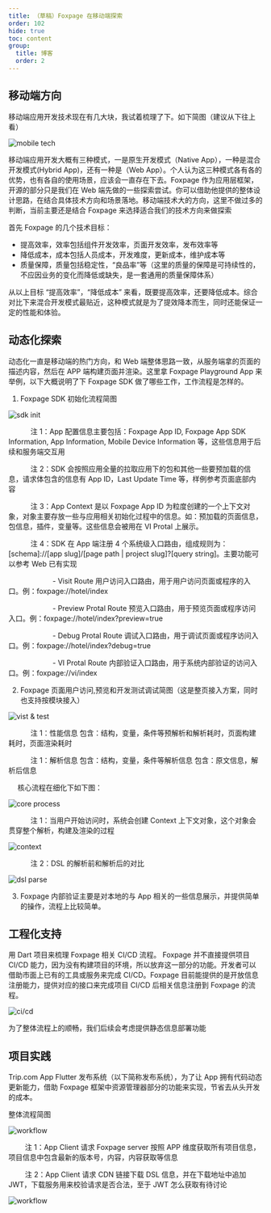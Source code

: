 ```yaml
---
title: （草稿）Foxpage 在移动端探索
order: 102
hide: true
toc: content
group:
  title: 博客
  order: 2
---
```


## 移动端方向

移动端应用开发技术现在有几大块，我试着梳理了下。如下简图（建议从下往上看）

![mobile tech](../../../public/xlab/mobiletech.png)

移动端应用开发大概有三种模式，一是原生开发模式（Native App），一种是混合开发模式(Hybrid App)，还有一种是（Web App）。个人认为这三种模式各有各的优势，也有各自的使用场景，应该会一直存在下去。Foxpage 作为应用层框架，开源的部分只是我们在 Web 端先做的一些探索尝试。你可以借助他提供的整体设计思路，在结合具体技术方向和场景落地。移动端技术大的方向，这里不做过多的判断，当前主要还是结合 Foxpage 来选择适合我们的技术方向来做探索

首先 Foxpage 的几个技术目标：

- 提高效率，效率包括组件开发效率，页面开发效率，发布效率等
- 降低成本，成本包括人员成本，开发难度，更新成本，维护成本等
- 质量保障，质量包括稳定性，“良品率”等（这里的质量的保障是可持续性的，不应因业务的变化而降低或缺失，是一套通用的质量保障体系）

从以上目标 “提高效率”，“降低成本” 来看，既要提高效率，还要降低成本。综合对比下来混合开发模式最贴近，这种模式就是为了提效降本而生，同时还能保证一定的性能和体验。

## 动态化探索

动态化一直是移动端的热门方向，和 Web 端整体思路一致，从服务端拿的页面的描述内容，然后在 APP 端构建页面并渲染。这里拿 Foxpage Playground App 来举例，以下大概说明了下 Foxpage SDK 做了哪些工作，工作流程是怎样的。

1. Foxpage SDK 初始化流程简图

![sdk init](../../../public/xlab/sdkinit.png)

&ensp; &ensp; &ensp; &ensp; 注 1：App 配置信息主要包括：Foxpage App ID, Foxpage App SDK Information, App Information, Mobile Device Information 等，这些信息用于后续和服务端交互用

&ensp; &ensp; &ensp; &ensp; 注 2：SDK 会按照应用全量的拉取应用下的包和其他一些要预加载的信息，请求体包含的信息有 App ID，Last Update Time 等，样例参考页面底部内容

&ensp; &ensp; &ensp; &ensp; 注 3：App Context 是以 Foxpage App ID 为粒度创建的一个上下文对象，对象主要存放一些与应用相关初始化过程中的信息。如：预加载的页面信息，包信息，插件，变量等。这些信息会被用在 VI Protal 上展示。

&ensp; &ensp; &ensp; &ensp; 注 4：SDK 在 App 端注册 4 个系统级入口路由，组成规则为：[schema]://[app slug]/[page path | project slug]?[query string]。主要功能可以参考 Web 已有实现

&ensp; &ensp; &ensp; &ensp; &ensp; &ensp; &ensp; &ensp; - Visit Route 用户访问入口路由，用于用户访问页面或程序的入口。例：foxpage://hotel/index

&ensp; &ensp; &ensp; &ensp; &ensp; &ensp; &ensp; &ensp; - Preview Protal Route 预览入口路由，用于预览页面或程序访问入口。例：foxpage://hotel/index?preview=true

&ensp; &ensp; &ensp; &ensp; &ensp; &ensp; &ensp; &ensp; - Debug Protal Route 调试入口路由，用于调试页面或程序访问入口。例：foxpage://hotel/index?debug=true

&ensp; &ensp; &ensp; &ensp; &ensp; &ensp; &ensp; &ensp; - VI Protal Route 内部验证入口路由，用于系统内部验证的访问入口。例：foxpage://vi/index

2. Foxpage 页面用户访问,预览和开发测试调试简图（这是整页接入方案，同时也支持按模块接入）

![vist & test](../../../public/xlab/visitprocess.png)

&ensp; &ensp; &ensp; &ensp; 注 1：性能信息 包含：结构，变量，条件等预解析和解析耗时，页面构建耗时，页面渲染耗时

&ensp; &ensp; &ensp; &ensp; 注 1：解析信息 包含：结构，变量，条件等解析信息 包含：原文信息，解析后信息

&ensp; &ensp;核心流程在细化下如下图：

![core process](../../../public/xlab/coreprocess.png)

&ensp; &ensp; &ensp; &ensp; 注 1：当用户开始访问时，系统会创建 Context 上下文对象，这个对象会贯穿整个解析，构建及渲染的过程

![context](../../../public/xlab/context.png)

&ensp; &ensp; &ensp; &ensp; 注 2：DSL 的解析前和解析后的对比

![dsl parse](../../../public/xlab/dslparse.png)

3. Foxpage 内部验证主要是对本地的与 App 相关的一些信息展示，并提供简单的操作，流程上比较简单。

## 工程化支持

用 Dart 项目来梳理 Foxpage 相关 CI/CD 流程。 Foxpage 并不直接提供项目 CI/CD 能力，因为没有构建项目的环境，所以放弃这一部分的功能。开发者可以借助市面上已有的工具或服务来完成 CI/CD。Foxpage 目前能提供的是开放信息注册能力，提供对应的接口来完成项目 CI/CD 后相关信息注册到 Foxpage 的流程。

![ci/cd](../../../public/xlab/cicd.png)

为了整体流程上的顺畅，我们后续会考虑提供静态信息部署功能

## 项目实践

Trip.com App Flutter 发布系统（以下简称发布系统），为了让 App 拥有代码动态更新能力，借助 Foxpage 框架中资源管理器部分的功能来实现，节省去从头开发的成本。

整体流程简图

![workflow](../../../public/xlab/workflow.png)

&ensp; &ensp; &ensp; 注 1：App Client 请求 Foxpage server 按照 APP 维度获取所有项目信息，项目信息中包含最新的版本号，内容，内容获取等信息

&ensp; &ensp; &ensp; 注 2：App Client 请求 CDN 链接下载 DSL 信息，并在下载地址中追加 JWT，下载服务用来校验请求是否合法，至于 JWT 怎么获取有待讨论

![workflow](../../../public/xlab/biaozhu.png)
